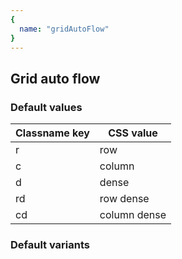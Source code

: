 ```yaml
---
{
  name: "gridAutoFlow"
}
---
```


## Grid auto flow

### Default values
<!-- defaults.values.start -->
|Classname key|CSS value   |
|-------------|------------|
|r            |row         |
|c            |column      |
|d            |dense       |
|rd           |row dense   |
|cd           |column dense|

<!-- defaults.values.end -->


### Default variants
<!-- defaults.variants.start -->

<!-- defaults.variants.end -->
